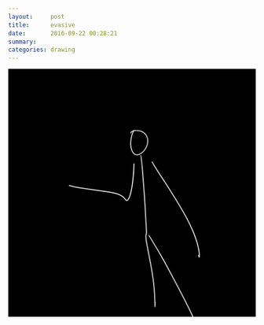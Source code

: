 ```yaml
---
layout:     post
title:      evasive
date:       2016-09-22 00:28:21
summary:    
categories: drawing
---
```

![evasive](/images/diary/evasive.png "Got to do some real shit.")
